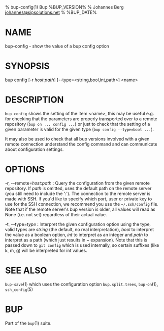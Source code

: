 % bup-config(1) Bup %BUP_VERSION%
% Johannes Berg <johannes@sipsolutions.net>
% %BUP_DATE%

# NAME

bup-config - show the value of a bup config option

# SYNOPSIS

bup config [-r *host*:*path*] [\--type=\<string,bool,int,path>] \<name>

# DESCRIPTION

`bup config` shows the setting of the item \<name>, this may be useful
e.g. for checking that the parameters are properly transported over to
a remote repository (`bup on ... config ...`) or just to check that the
setting of a given parameter is valid for the given type
(`bup config --type=bool ...`).

It may also be used to check that all bup versions involved with a given
remote connection understand the config command and can communicate about
configuration settings.

# OPTIONS

-r, \--remote=*host*:*path*
:   Query the configuration from the given remote repository.  If
    *path* is omitted, uses the default path on the remote
    server (you still need to include the ':').  The connection to the
    remote server is made with SSH.  If you'd like to specify which port,
    user or private key to use for the SSH connection, we recommend you
    use the `~/.ssh/config` file.
    Note that if the remote server's bup version is older, all values
    will read as None (i.e. not set) regardless of their actual value.

-t, \--type=*type*
:   Interpret the given configuration option using the type, valid types
    are *string* (the default, no real interpretation), *bool* to interpret
    the value as a boolean option, *int* to interpret as an integer and
    *path* to interpret as a path (which just results in ~ expansion).
    Note that this is passed down to `git config` which is used internally,
    so certain suffixes (like k, m, g) will be interpreted for int values.

# SEE ALSO

`bup-save`(1) which uses the configuration option `bup.split.trees`,
`bup-on`(1), `ssh_config`(5)

# BUP

Part of the `bup`(1) suite.
